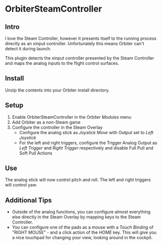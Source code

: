 # OrbiterSteamController

## Intro

I love the Steam Controller, however it presents itself to the running process directly as an xinput controller. Unfortunately this means Orbiter can't detect it during launch.

This plugin detects the xinput controller presented by the Steam Controller and maps the analog inputs to the flight control surfaces.

## Install

Unzip the contents into your Orbiter install directory.

## Setup

1. Enable OrbiterSteamController in the Orbiter _Modules_ menu
2. Add Orbiter as a non-Steam game
3. Configure the controller in the Steam Overlay
    * Configure the analog stick as _Joystick Move_ with Output set to _Left Joystick_
    * For the left and right triggers, configure the Trigger Analog Output as _Left Trigger_ and _Right Trigger_ respectively and disable Full Pull and Soft Pull Actions

## Use

The analog stick will now control pitch and roll. The left and right triggers will control yaw.

## Additional Tips

* Outside of the analog functions, you can configure almost everything else directly in the Steam Overlay by mapping keys to the Steam Controller.
* You can configure one of the pads as a mouse with a _Touch Binding_ of "RIGHT MOUSE" - and a click action of the _HOME_ key. This will give you a nice touchpad for changing your view, looking around in the cockpit.
